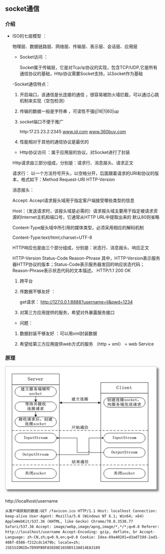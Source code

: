 ## socket通信

### 介绍

* ISO的七层模型  ： 
    
    物理层、数据链路层、网络层、传输层、表示层、会话层、应用层
     
     - Socket访问  ： 
     
        Socket属于传输层，它是对Tcp/ip协议的实现，包含TCP/UDP,它是所有通信协议的基础，Http协议需要Socket支持，以Socket作为基础
     
     -Socket通信特点：
	  
	 1. 开启端口，该通信是长连接的通信 ，很容易被防火墙拦截，可以通过心跳机制来实现（空包检测）
	  
	 2. 传输的数据一般是字符串 ，可读性不强lj|16|1|60|up  
      
     3. socket端口不便于推广 
	     
	     http:17.23.23.2:2345   www.jd.com   www.360buy.com
	  
	 4. 性能相对于其他的通信协议是最优的
     
     - Http协议访问 ：属于应用层的协议，对Socket进行了封装
     
     Http请求由三部分组成，分别是：请求行、消息报头、请求正文
     
     请求行：
     以一个方法符号开头，以空格分开，后面跟着请求的URI和协议的版本，格式如下：Method Request-URI HTTP-Version
     
     消息报头：
     
     Accept: Accept请求报头域用于指定客户端接受哪些类型的信息
     
     Host：（发送请求时，该报头域是必需的）请求报头域主要用于指定被请求资源的Internet主机和端口号，它通常从HTTP URL中提取出来的 默认80则省略
     
     Content-Type报头域中所引用的媒体类型，必须采用相应的解码机制
     
     Content-Type:text/html;charset=UTF-8
     
     HTTP响应也是由三个部分组成，分别是：状态行、消息报头、响应正文
     
     HTTP-Version Status-Code Reason-Phrase
     其中，HTTP-Version表示服务器HTTP协议的版本；Status-Code表示服务器发回的响应状态代码；Reason-Phrase表示状态代码的文本描述。
     HTTP/1.1 200 OK
      
     1. 跨平台 
	  
	 2. 传数据不够友好 ： 
	     
	     get请求： http://127.0.0.1:8888?username=lj&pwd=1234
	  
	 3. 对第三方应用提供的服务，希望对外暴露服务接口
	    
    - 问题：
       
    1. 数据封装不够友好 ：可以用xml封装数据 
       
    2. 希望给第三方应用提供web方式的服务  （http + xml） = web  Service

### 原理

 ![](socket原理图.png)
 
 http://localhost/username
 
 
 ``从客户端获取的数据:GET /favicon.ico HTTP/1.1
   Host: localhost
   Connection: keep-alive
   User-Agent: Mozilla/5.0 (Windows NT 6.1; Win64; x64) AppleWebKit/537.36 (KHTML, like Gecko) Chrome/70.0.3538.77 Safari/537.36
   Accept: image/webp,image/apng,image/*,*/*;q=0.8
   Referer: http://localhost/username
   Accept-Encoding: gzip, deflate, br
   Accept-Language: zh-CN,zh;q=0.9,en;q=0.8
   Cookie: Idea-69a40201=d3ad719d-2ad1-408f-8586-f212cdc1479b; locale=zh; JSESSIONID=7D99FB0FA5ED8E1650D513A814EA3189``
 